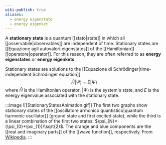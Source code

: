 ```yaml
---
wiki-publish: true
aliases:
  - energy eigenstate
  - energy eigenket
---
```

A **stationary state** is a quantum [[stato|state]] in which all [[osservabile|observables]] are independent of time. Stationary states are [[Equazione agli autovalori|eigenstates]] of the [[Hamiltonian]] [[operatore|operator]]. For this reason, they are often referred to as **energy eigenstates** or **energy eigenkets**.

Stationary states are solutions to the [[Equazione di Schrödinger|time-independent Schrödinger equation]]
$$\hat{H}|\Psi\rangle=E |\Psi\rangle$$
where $\hat{H}$ is the Hamiltonian operator, $|\Psi\rangle$ is the system's state, and $E$ is the energy eigenvalue associated with the stationary state.

:::image
![[StationaryStatesAnimation.gif]]
The first two graphs show stationary states of the [[oscillatore armonico quantistico|quantum harmonic oscillator]] (ground state and first excited state), while the third is a linear combination of the first two states: $\psi_{N}=(\psi_{0}+\psi_{1})/\sqrt{2}$. The orange and blue components are the [[real and imaginary parts]] of the [[wave function]], respectively. From [Wikipedia](https://en.wikipedia.org/wiki/Stationary_state).
:::
